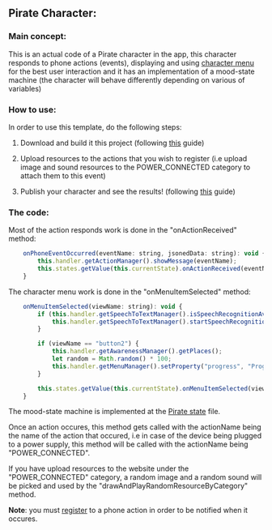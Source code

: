 ## Pirate Character:

### Main concept:
This is an actual code of a Pirate character in the app, this character responds to phone actions (events), displaying and using [character menu](https://github.com/hay12396/ImAliveGuide/wiki/The-Character-Menu) for the best user interaction and it has an implementation of a mood-state machine (the character will behave differently depending on various of variables)

### How to use:
In order to use this template, do the following steps:

1. Download and build it this project (following [this](https://github.com/hay12396/ImAliveGuide/wiki/How-to:-Build-and-upload-a-character-code) guide)

2. Upload resources to the actions that you wish to register (i.e upload image and sound resources to the POWER_CONNECTED category to attach them to this event)

3. Publish your character and see the results! (following [this](https://github.com/hay12396/ImAliveGuide/wiki/How-to:-Publish-your-character) guide)

### The code:
Most of the action responds work is done in the "onActionReceived" method:
```javascript
    onPhoneEventOccurred(eventName: string, jsonedData: string): void {
        this.handler.getActionManager().showMessage(eventName);
        this.states.getValue(this.currentState).onActionReceived(eventName);
    }
```
The character menu work is done in the "onMenuItemSelected" method:
```javascript
    onMenuItemSelected(viewName: string): void {
        if (this.handler.getSpeechToTextManager().isSpeechRecognitionAvailable() && viewName == "button") {
            this.handler.getSpeechToTextManager().startSpeechRecognition();
        }

        if (viewName == "button2") {
            this.handler.getAwarenessManager().getPlaces();
            let random = Math.random() * 100;
            this.handler.getMenuManager().setProperty("progress", "Progress", random.toString());
        }

        this.states.getValue(this.currentState).onMenuItemSelected(viewName);
    }
```
The mood-state machine is implemented at the [Pirate state](https://github.com/hay12396/PirateProject/blob/master/PirateProject/Pirate/PirateState.ts) file.

Once an action occures, this method gets called with the actionName being the name of the action that occured, i.e in case
of the device being plugged to a power supply, this method will be called with the actionName being "POWER_CONNECTED".

If you have upload resources to the website under the "POWER_CONNECTED" category, a random image and a random sound will be picked and used
by the "drawAndPlayRandomResourceByCategory" method.

**Note**: you must [register](http://linkToActionRegisterGuide.com) to a phone action in order to be notified when it occures.
